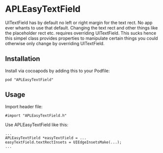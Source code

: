 APLEasyTextField
=========
UITextField has by default no left or right margin for the text rect. No app ever whants to use that default. Changing the text rect and other things like the placeholder rect etc. requires overriding UITextField. This sucks hence this simpel class provides properties to manipulate certain things you could otherwise only change by overriding UITextField.

## Installation
Install via cocoapods by adding this to your Podfile:

	pod "APLEasyTextField"

## Usage
Import header file:

	#import "APLEasyTextField.h"
	
Use APLEasyTextField like this:
	
	...
	APLEasyTextField *easyTextField = ...
	easyTextField.textRectInsets = UIEdgeInsetsMake(...);
	...    		